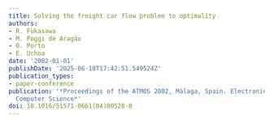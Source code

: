 ```yaml
---
title: Solving the freight car flow problem to optimality
authors:
- R. Fukasawa
- M. Poggi de Aragão
- O. Porto
- E. Uchoa
date: '2002-01-01'
publishDate: '2025-06-18T17:42:51.549524Z'
publication_types:
- paper-conference
publication: '*Proceedings of the ATMOS 2002, Málaga, Spain. Electronic Notes in Theoretical
  Computer Science*'
doi: 10.1016/S1571-0661(04)80528-0
---
```


